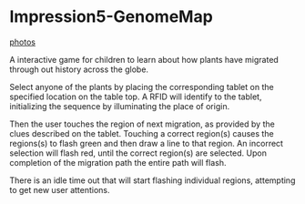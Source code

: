 # Impression5-GenomeMap
[photos](https://photos.app.goo.gl/fCmJiQYdHpRWAx1X9)

A interactive game for children to learn about how plants have migrated through out history across the globe. 

Select anyone of the plants by placing the corresponding tablet on the specified location on the table top. A RFID will identify to the tablet, initializing the sequence by illuminating the place of origin.

Then the user touches the region of next migration, as provided by the clues described on the tablet. Touching a correct region(s) causes the regions(s) to flash green and then draw a line to that region. An incorrect selection will flash red, until the correct region(s) are selected. Upon completion of the migration path the entire path will flash.

There is an idle time out that will start flashing individual regions, attempting to get new user attentions. 

